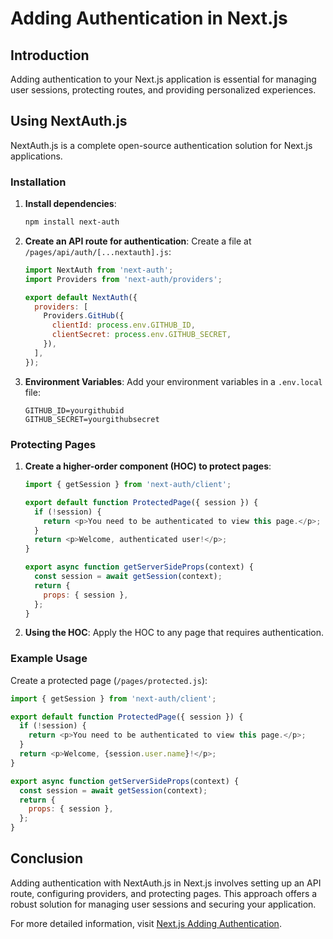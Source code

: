 # Adding Authentication in Next.js

## Introduction

Adding authentication to your Next.js application is essential for managing user sessions, protecting routes, and providing personalized experiences.

## Using NextAuth.js

NextAuth.js is a complete open-source authentication solution for Next.js applications.

### Installation

1. **Install dependencies**:
   ```bash
   npm install next-auth
   ```

2. **Create an API route for authentication**:
   Create a file at `/pages/api/auth/[...nextauth].js`:
   ```javascript
   import NextAuth from 'next-auth';
   import Providers from 'next-auth/providers';
   
   export default NextAuth({
     providers: [
       Providers.GitHub({
         clientId: process.env.GITHUB_ID,
         clientSecret: process.env.GITHUB_SECRET,
       }),
     ],
   });
   ```

3. **Environment Variables**:
   Add your environment variables in a `.env.local` file:
   ```plaintext
   GITHUB_ID=yourgithubid
   GITHUB_SECRET=yourgithubsecret
   ```

### Protecting Pages

1. **Create a higher-order component (HOC) to protect pages**:
   ```javascript
   import { getSession } from 'next-auth/client';
   
   export default function ProtectedPage({ session }) {
     if (!session) {
       return <p>You need to be authenticated to view this page.</p>;
     }
     return <p>Welcome, authenticated user!</p>;
   }
   
   export async function getServerSideProps(context) {
     const session = await getSession(context);
     return {
       props: { session },
     };
   }
   ```

2. **Using the HOC**:
   Apply the HOC to any page that requires authentication.

### Example Usage

Create a protected page (`/pages/protected.js`):

```javascript
import { getSession } from 'next-auth/client';

export default function ProtectedPage({ session }) {
  if (!session) {
    return <p>You need to be authenticated to view this page.</p>;
  }
  return <p>Welcome, {session.user.name}!</p>;
}

export async function getServerSideProps(context) {
  const session = await getSession(context);
  return {
    props: { session },
  };
}
```

## Conclusion

Adding authentication with NextAuth.js in Next.js involves setting up an API route, configuring providers, and protecting pages. This approach offers a robust solution for managing user sessions and securing your application.

For more detailed information, visit [Next.js Adding Authentication](https://nextjs.org/learn/dashboard-app/adding-authentication).